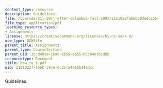 ```yaml
---
content_type: resource
description: Guidelines.
file: /courses/21l-007j-after-columbus-fall-2003/2161022fabbb393edc2554eabbd48dcc_how_to_1.pdf
file_type: application/pdf
learning_resource_types:
- Assignments
license: https://creativecommons.org/licenses/by-nc-sa/4.0/
ocw_type: OCWFile
parent_title: Assignments
parent_type: CourseSection
parent_uid: 3ccd489a-2690-cb56-ea55-b5c0487b1d0b
resourcetype: Document
title: how_to_1.pdf
uid: 2161022f-abbb-393e-dc25-54eabbd48dcc
---
```

Guidelines.